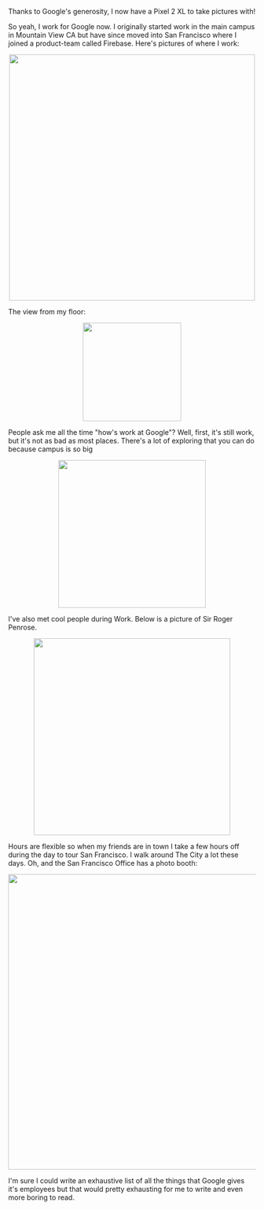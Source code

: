 Thanks to Google's generosity, I now have a Pixel 2 XL to take pictures with!

So yeah, I work for Google now. I originally started work in the main campus in Mountain View CA but have since moved into San Francisco where I joined a product-team called Firebase. Here's pictures of where I work:

<center><img src="require('assets/images/posts/weekday_life/google_sign_2.jpg')" style="width: auto; height: 500;" /></center>

The view from my floor:

<center><img src="require('assets/images/posts/weekday_life/google_view_1.jpg')" style="width: auto; height: 200;" /></center>

People ask me all the time "how's work at Google"? Well, first, it's still work, but it's not as bad as most places. There's a lot of exploring that you can do because campus is so big

<center><img src="require('assets/images/posts/weekday_life/google_wings.jpg')" style="width: auto; height: 300;" /></center>

I've also met cool people during Work. Below is a picture of Sir Roger Penrose.

<center><img src="require('assets/images/posts/weekday_life/roger_penrose.JPG')" style="width: auto; height: 400;" /></center>

Hours are flexible so when my friends are in town I take a few hours off during the day to tour San Francisco. I walk around The City a lot these days. Oh, and the San Francisco Office has a photo booth:

<center><img src="require('assets/images/posts/weekday_life/starry_eyed.jpg')" style="width: auto; height: 600;" /></center>

I'm sure I could write an exhaustive list of all the things that Google gives it's employees but that would pretty exhausting for me to write and even more boring to read.
